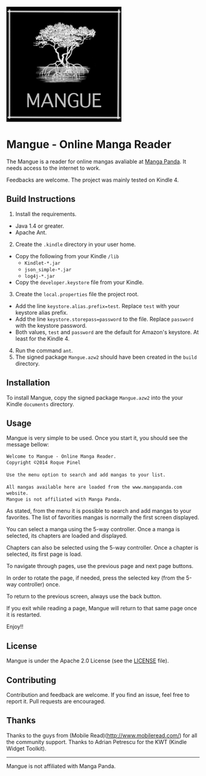 ![Mangue Logo](https://raw.githubusercontent.com/repinel/Mangue/master/images/mangue_logo.jpg)

# Mangue - Online Manga Reader

The Mangue is a reader for online mangas avaliable at [Manga Panda](http://www.mangapanda.com). It needs access to the internet to work.

Feedbacks are welcome. The project was mainly tested on Kindle 4.

## Build Instructions

1. Install the requirements.
  * Java 1.4 or greater.
  * Apache Ant.
2. Create the `.kindle` directory in your user home.
  * Copy the following from your Kindle `/lib`
    * `Kindlet-*.jar`
    * `json_simple-*.jar`
    * `log4j-*.jar`
  * Copy the `developer.keystore` file from your Kindle.
3. Create the `local.properties` file the project root.
  * Add the line `keystore.alias.prefix=test`. Replace `test` with your keystore alias prefix.
  * Add the line `keystore.storepass=password` to the file. Replace `password` with the keystore password.
  * Both values, `test` and `password` are the default for Amazon's keystore. At least for the Kindle 4.
4. Run the command `ant`.
5. The signed package `Mangue.azw2` should have been created in the `build` directory.

## Installation

To install Mangue, copy the signed package `Mangue.azw2` into the your Kindle `documents` directory.

## Usage

Mangue is very simple to be used. Once you start it, you should see the message bellow:

```
Welcome to Mangue - Online Manga Reader.
Copyright ©2014 Roque Pinel

Use the menu option to search and add mangas to your list.

All mangas available here are loaded from the www.mangapanda.com website.
Mangue is not affiliated with Manga Panda.
```

As stated, from the menu it is possible to search and add mangas to your favorites. The list of favorities mangas is normally the first screen displayed.

You can select a manga using the 5-way controller. Once a manga is selected, its chapters are loaded and displayed.

Chapters can also be selected using the 5-way controller. Once a chapter is selected, its first page is load.

To navigate through pages, use the previous page and next page buttons.

In order to rotate the page, if needed, press the selected key (from the 5-way controller) once.

To return to the previous screen, always use the back button.

If you exit while reading a page, Mangue will return to that same page once it is restarted.

Enjoy!!

## License

Mangue is under the Apache 2.0 License (see the [LICENSE](https://raw.github.com/repinel/Mangue/master/doc/Apache-2.0) file).

## Contributing

Contribution and feedback are welcome. If you find an issue, feel free to report it. Pull requests are encouraged.

## Thanks

Thanks to the guys from (Mobile Read)(http://www.mobileread.com/) for all the community support.
Thanks to Adrian Petrescu for the KWT (Kindle Widget Toolkit).

------

Mangue is not affiliated with Manga Panda.


